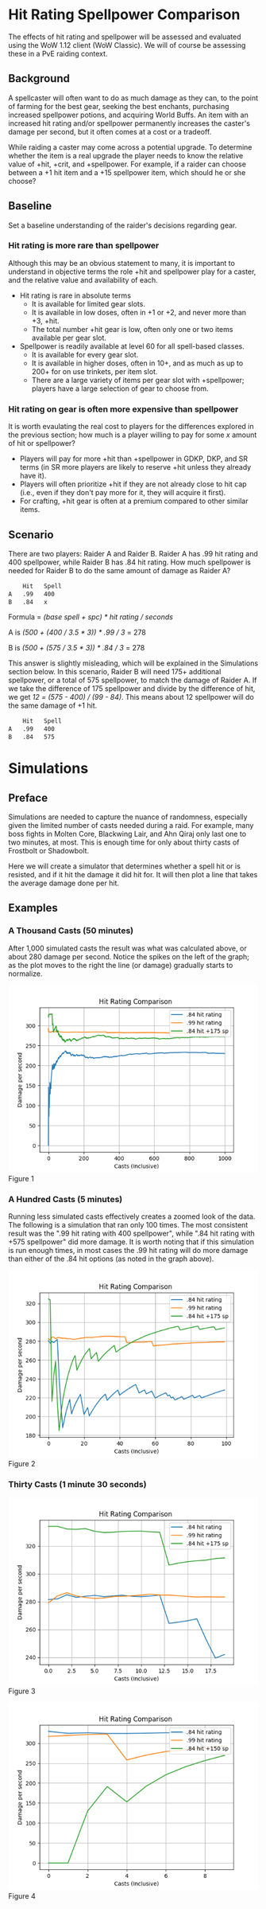 # Hit Rating Spellpower Comparison
The effects of hit rating and spellpower will be assessed and evaluated using the WoW 1.12 client (WoW Classic). We will of course be assessing these in a PvE raiding context.

## Background
A spellcaster will often want to do as much damage as they can, to the point of farming for the best gear, seeking the best enchants, purchasing increased spellpower potions, and acquiring World Buffs.
An item with an increased hit rating and/or spellpower permanently increases the caster's damage per second, but it often comes at a cost or a tradeoff.

While raiding a caster may come across a potential upgrade. To determine whether the item is a real upgrade the player needs to know the relative value of +hit, +crit, and +spellpower. For example, if a raider can choose between a +1 hit item and a +15 spellpower item, which should he or she choose?

## Baseline
Set a baseline understanding of the raider's decisions regarding gear.
### Hit rating is more rare than spellpower
Although this may be an obvious statement to many, it is important to understand in objective terms the role +hit and spellpower play for a caster, and the relative value and availability of each.
- Hit rating is rare in absolute terms
  - It is available for limited gear slots.
  - It is available in low doses, often in +1 or +2, and never more than +3, +hit.
  - The total number +hit gear is low, often only one or two items available per gear slot.
- Spellpower is readily available at level 60 for all spell-based classes.
  - It is available for every gear slot.
  - It is available in higher doses, often in 10+, and as much as up to 200+ for on use trinkets, per item slot.
  - There are a large variety of items per gear slot with +spellpower; players have a large selection of gear to choose from.

### Hit rating on gear is often more expensive than spellpower

It is worth evaulating the real cost to players for the differences explored in the previous section; how much is a player willing to pay for some *x* amount of hit or spellpower?

- Players will pay for more +hit than +spellpower in GDKP, DKP, and SR terms (in SR more players are likely to reserve +hit unless they already have it).
- Players will often prioritize +hit if they are not already close to hit cap (i.e., even if they don't pay more for it, they will acquire it first).
- For crafting, +hit gear is often at a premium compared to other similar items.

## Scenario

There are two players: Raider A and Raider B. Raider A has .99 hit rating and 400 spellpower, while Raider B has .84 hit rating. How much spellpower is needed for Raider B to do the same amount of damage as Raider A? 

        Hit   Spell
    A   .99   400
    B   .84   x

Formula = *(base spell + spc) * hit rating / seconds*

A is *(500 + (400 / 3.5 * 3)) * .99 / 3* = 278

B is *(500 + (575 / 3.5 * 3)) * .84 / 3* = 278

This answer is slightly misleading, which will be explained in the Simulations section below. In this scenario, Raider B will need 175+ additional spellpower, or a total of 575 spellpower, to match the damage of Raider A. If we take the difference of 175 spellpower and divide by the difference of hit, we get *12 = (575 - 400) / (99 - 84)*. This means about 12 spellpower will do the same damage of +1 hit.

        Hit   Spell
    A   .99   400
    B   .84   575


# Simulations

## Preface

Simulations are needed to capture the nuance of randomness, especially given the limited number of casts needed during a raid. For example, many boss fights in Molten Core, Blackwing Lair, and Ahn Qiraj only last one to two minutes, at most. This is enough time for only about thirty casts of Frostbolt or Shadowbolt.

Here we will create a simulator that determines whether a spell hit or is resisted, and if it hit the damage it did hit for. It will then plot a line that takes the average damage done per hit.

## Examples

### A Thousand Casts (50 minutes)
After 1,000 simulated casts the result was what was calculated above, or about 280 damage per second. Notice the spikes on the left of the graph; as the plot moves to the right the line (or damage) gradually starts to normalize.

![Figure 1](images/image1.png "Figure 1")Figure 1

### A Hundred Casts (5 minutes)

Running less simulated casts effectively creates a zoomed look of the data. The following is a simulation that ran only 100 times. The most consistent result was the ".99 hit rating with 400 spellpower", while ".84 hit rating with +575 spellpower" did more damage. It is worth noting that if this simulation is run enough times, in most cases the .99 hit rating will do more damage than either of the .84 hit options (as noted in the graph above).

![Figure 2](images/image2.png "Figure 2")Figure 2

### Thirty Casts (1 minute 30 seconds)

![Figure 3](images/image3.png "Figure 3")Figure 3

![Figure 4](images/image4.png "Figure 4")Figure 4
